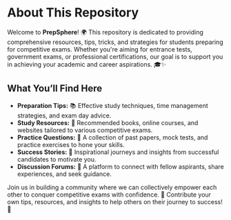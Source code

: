 # About This Repository

Welcome to **PrepSphere**! 🌍 This repository is dedicated to providing comprehensive resources, tips, tricks, and strategies for students preparing for competitive exams. Whether you're aiming for entrance tests, government exams, or professional certifications, our goal is to support you in achieving your academic and career aspirations. 🎓✨

## What You’ll Find Here

- **Preparation Tips:** 📚 Effective study techniques, time management strategies, and exam day advice.
- **Study Resources:** 🔖 Recommended books, online courses, and websites tailored to various competitive exams.
- **Practice Questions:** 📝 A collection of past papers, mock tests, and practice exercises to hone your skills.
- **Success Stories:** 🌟 Inspirational journeys and insights from successful candidates to motivate you.
- **Discussion Forums:** 💬 A platform to connect with fellow aspirants, share experiences, and seek guidance.

Join us in building a community where we can collectively empower each other to conquer competitive exams with confidence. 💪 Contribute your own tips, resources, and insights to help others on their journey to success! 🚀
